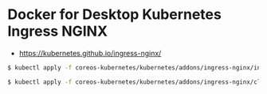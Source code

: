 # Docker for Desktop Kubernetes Ingress NGINX

* https://kubernetes.github.io/ingress-nginx/

```bash
$ kubectl apply -f coreos-kubernetes/kubernetes/addons/ingress-nginx/ingress-nginx.yaml

$ kubectl apply -f coreos-kubernetes/kubernetes/addons/ingress-nginx/cloud-generic.yaml
```
